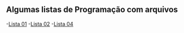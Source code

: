 <h2>Algumas listas de Programação com arquivos </h2>
-<a href= "https://github.com/AylaRodrigues/ProgComArquivos/tree/main/Lista%2001-%20Arquivos%20de%20Texto">Lista 01<a/>
-<a href= "https://github.com/AylaRodrigues/ProgComArquivos/tree/main/Lista%2002-%20Arquivos%20Bin%C3%A1rios">Lista 02<a/>
-<a href= "[https://github.com/AylaRodrigues/ProgComArquivos/tree/main/Lista%2001-%20Arquivos%20de%20Texto](https://github.com/AylaRodrigues/ProgComArquivos/tree/main/Lista%2004-%20Estrutura%C3%A7%C3%A3o%20de%20Arquivos%20bin%C3%A1rios)">Lista 04<a/>


